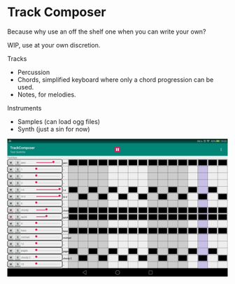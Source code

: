 # Track Composer

 Because why use an off the shelf one when you can write your own?
 
 WIP, use at your own discretion.
 
 Tracks
 - Percussion
 - Chords, simplified keyboard where only a chord progression can be used.
 - Notes, for melodies.
 
 Instruments
 - Samples (can load ogg files)
 - Synth (just a sin for now)
  
 ![](Screenshot.png)
 
